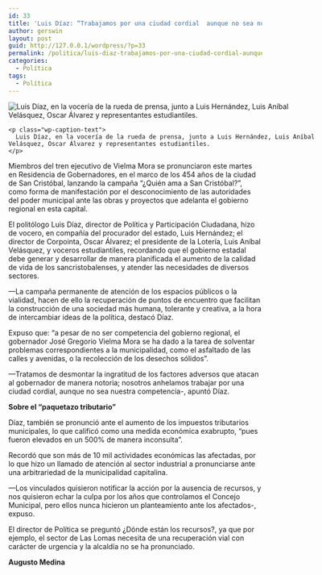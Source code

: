 ```yaml
---
id: 33
title: 'Luis Díaz: “Trabajamos por una ciudad cordial  aunque no sea nuestra competencia”'
author: gerswin
layout: post
guid: http://127.0.0.1/wordpress/?p=33
permalink: /politica/luis-diaz-trabajamos-por-una-ciudad-cordial-aunque-no-sea-nuestra-competencia/
categories:
  - Política
tags:
  - Política
---
```

<div id="content-area">
  <b></b></p> 
  
  <div class="wp-caption alignleft" id="attachment_405373" style="width: 610px">
    <img alt="Luis Díaz, en la vocería de la rueda de prensa, junto a Luis Hernández,  Luis Aníbal Velásquez, Oscar Álvarez y representantes estudiantiles." class="size-full wp-image-405373" data-recalc-dims="1" src="http://i1.wp.com/www.lanacion.com.ve/fotoedicion//2015/03/a5-DLN187220.jpg?resize=600%2C360" /> 
    
    <p class="wp-caption-text">
      Luis Díaz, en la vocería de la rueda de prensa, junto a Luis Hernández, Luis Aníbal Velásquez, Oscar Álvarez y representantes estudiantiles.
    </p>
  </div>
  
  <p>
    Miembros del tren ejecutivo de Vielma Mora se pronunciaron este martes en Residencia de Gobernadores, en el marco de los 454 años de la ciudad de San Cristóbal, lanzando la campaña “¿Quién ama a San Cristóbal?”, como forma de manifestación por el desconocimiento de las autoridades del poder municipal ante las obras y proyectos que adelanta el gobierno regional en esta capital.
  </p>
  
  <p>
    El politólogo Luis Díaz, director de Política y Participación Ciudadana, hizo de vocero, en compañía del procurador del estado, Luis Hernández; el director de Corpointa, Oscar Álvarez; el presidente de la Lotería, Luis Aníbal Velásquez, y voceros estudiantiles, recordando que el gobierno estadal debe generar y desarrollar de manera planificada el aumento de la calidad de vida de los sancristobalenses, y atender las necesidades de diversos sectores.
  </p>
  
  <p>
    —La campaña permanente de atención de los espacios públicos o la vialidad, hacen de ello la recuperación de puntos de encuentro que facilitan la construcción de una sociedad más humana, tolerante y creativa, a la hora de intercambiar ideas de la política, destacó Díaz.
  </p></p> 
  
  <div class="alignleft">
  </div>
  
  <p>
    Expuso que: “a pesar de no ser competencia del gobierno regional, el gobernador José Gregorio Vielma Mora se ha dado a la tarea de solventar problemas correspondientes a la municipalidad, como el asfaltado de las calles y avenidas, o la recolección de los desechos sólidos”.
  </p>
  
  <p>
    —Tratamos de desmontar la ingratitud de los factores adversos que atacan al gobernador de manera notoria; nosotros anhelamos trabajar por una ciudad cordial, aunque no sea nuestra competencia-, apuntó Díaz.
  </p>
  
  <p>
    <b>Sobre el “paquetazo tributario”</b>
  </p>
  
  <p>
    Díaz, también se pronunció ante el aumento de los impuestos tributarios municipales, lo que calificó como una medida económica exabrupto, “pues fueron elevados en un 500% de manera inconsulta”.
  </p>
  
  <p>
    Recordó que son más de 10 mil actividades económicas las afectadas, por lo que hizo un llamado de atención al sector industrial a pronunciarse ante una arbitrariedad de la municipalidad capitalina.
  </p>
  
  <p>
    —Los vinculados quisieron notificar la acción por la ausencia de recursos, y nos quisieron echar la culpa por los años que controlamos el Concejo Municipal, pero ellos nunca hicieron un planteamiento ante los afectados-, expuso.
  </p>
  
  <p>
    El director de Política se preguntó ¿Dónde están los recursos?, ya que por ejemplo, el sector de Las Lomas necesita de una recuperación vial con carácter de urgencia y la alcaldía no se ha pronunciado.
  </p>
  
  <p>
    <b>Augusto Medina</b>
  </p>
</div>